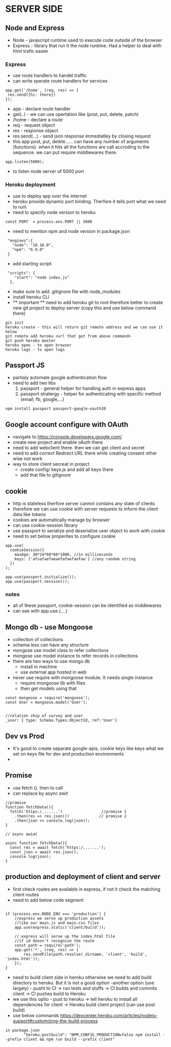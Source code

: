 # SERVER SIDE

## Node and Express
 - Node - javascript runtime used to execute code outside of the browser
 - Express - library that run it the node runtime. Had a helper to deal with html trafic easier 

 ### Express
 - use route handlers to handel traffic
 - can write sperate route handlers for services

 ~~~
app.get('/home', (req, res) => {
  res.send({hi: there})
});
 ~~~

* app - declare route handler
* get(..) - we can use opertation like (post, put, delete, patch)
* /home - declare a route
* req - request object
* res - response object
* res.send(...) - send json response immediatley by closing request
* this app.post, put, delete...... can have any number of arguments (functions). when it hits all the functions are call accroding to the sequence. we can put require middlewares there.

~~~
app.listen(5000);
~~~
* to listen node server of 5000 port

### Heroku deployment

- use to deploy app over the internet
- heroku provide dynamic port binding. Therfore it tells port what we need to run\
- need to specify node version to heroku

~~~
const PORT  = process.env.PORT || 5000

~~~
 - need to mention npm and node version in package.json
 ~~~
  "engines":{
    "node": "10.16.0",
    "npm": "6.9.0"
  }
 ~~~
- add starting script
~~~
 "scripts": {
    "start": "node index.js"
  },
~~~
- make sure to add .gitignore file with node_modules
- install heroku CLI
- ** important ** need to add heroku git to root therefore better to create new git project to deploy server (copy this and use below command there)

~~~
git init
heroku create - this will return git remote address and we can use it below
git remote add heroku <url that got from above command>
git push heroku master
heroku open - to open browser
heroku logs - to open logs
~~~

## Passport JS
- partialy automate google authentication flow
- need to add two libs 
  1. passport - general helper for handling auth in express apps
  2. passport stratergy - helper for authenticating with specific method (email, fb, google,...) 
~~~
npm install passport passport-google-oauth20
~~~

## Google account configure with OAuth
- navigate to https://console.developers.google.com/
- create new project and enable oAuth there
- need to add webclient there. then we can get client and secret
- need to add correct Redirect URL there while creating consent  other wise not work
- way to store client secreat in project
  - create config/ keys.js and add all keys there
  - add that file to gitignore

## cookie
- http is stateless therfore server cannot contains any state of clients
- therefore we can use cookie with server requests to inform the client data like tokens
- cookies are automatically manage by browser
- can use cookie-session library
- use passport to serialize and deserialize user object to work with cookie
- need to set below properites to configure cookie
~~~
app.use(
  cookieSession({
    maxAge: 30*24*60*60*1000, //in milliseconds
    keys: ['afsafaefaeaefafaefaefae'] //any random string
  })
);

app.use(passport.initialize());
app.use(passport.session());
~~~

### notes
- all of these passport, cookie-session can be identified as middlewares
- can see with app.use (....)

## Mongo db - use Mongoose
- collection of collections
- schema less can have any structure
- mongose use model class to refer collections
- mongose use model instance to refer records in collections
- there are two ways to use mongo db
  - install in machine
  - use external app hosted in web
- never use require with mongoose module. It needs single instance
  - require mongoose lib with files
  - then get models using that

~~~
const mongoose = require('mongoose');
const User = mongoose.model('User');


//relation ship of survey and user
_user: { type: Schema.Types.ObjectId, ref:'User'}
~~~

## Dev vs Prod
- It's good to create separate google-apis, cookie keys like keys what we set on keys file for dev and production environments
- 

## Promise
- use fetch (). then to call
- can replace by async awit

~~~
//promise
function fetchData(){
  fetch('https:/.......')                 //promise 1
    .then(res => res.json())             // promise 2
    .then(json => console.log(json)); 
}

// async awiat

async function fetchData(){
  const res = await fetch('https:/.......');
  const json = await res.json();          
  console.log(json);   
}

~~~

## production and deployment of client and server
- first check routes are available in express, if not it check the matching client routes
- need to add below code segment

~~~

if (process.env.NODE_ENV === 'production') {
	//express we serve up production assets
	//like our main.js and main.css files
	app.use(express.static('client/build'));

	// express will serve up the index.html file
	//if id doesn't recognize the route
	const path = require('path');
	app.get('*', (req, res) => {
		res.sendFile(path.resolve(_dirname, 'client', 'build', 'index.html'));
	});
}
~~~
- need to build client side in heroku otherwise we need to add build directory to heroku. But it is not a good option 
-another option (use largely) - pusht to CI -> run tests and stuffs -> CI builds and commits client -> CI pushes build to Heroku
- we use this optio  - pust to heroku -> tell heroku to install all dependencies for client -> Heroku build client project (can use post build)
- use below commands https://devcenter.heroku.com/articles/nodejs-support#customizing-the-build-process
~~~
in package.json
		"heroku-postbuild": "NPM_CONFIG_PRODUCTION=false npm install --prefix client && npm run build --prefix client"
~~~